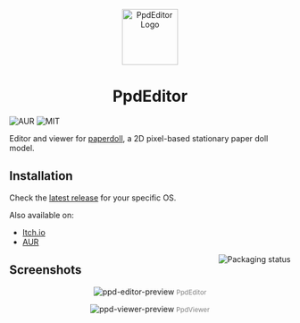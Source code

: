 <p align="center">
    <img width="100" alt="PpdEditor Logo" src="https://raw.githubusercontent.com/fralonra/ppd-editor/master/build/logo/ppd-editor.svg">
</p>

<h1 align="center">PpdEditor</h1>

![AUR](https://img.shields.io/aur/version/ppd-editor)
![MIT](https://img.shields.io/badge/license-MIT-blue.svg)

Editor and viewer for [paperdoll](https://github.com/fralonra/paperdoll), a 2D pixel-based stationary paper doll model.

## Installation

Check the [latest release](https://github.com/fralonra/ppd-editor/releases) for your specific OS.

Also available on:

- [Itch.io](https://zoron.itch.io/ppdeditor)
- [AUR](https://aur.archlinux.org/packages/ppd-editor)

<a href="https://repology.org/project/ppd-editor/versions">
  <img src="https://repology.org/badge/vertical-allrepos/ppd-editor.svg" alt="Packaging status" align="right">
</a>

## Screenshots

<p align="center">
  <img src="https://raw.githubusercontent.com/fralonra/ppd-editor/master/resources/docs/ppd-editor.png" alt="ppd-editor-preview">
  <small style="color: gray;">PpdEditor</small>
</p>

<p align="center">
  <img src="https://raw.githubusercontent.com/fralonra/ppd-editor/master/resources/docs/ppd-viewer.png" alt="ppd-viewer-preview">
  <small style="color: gray;">PpdViewer</small>
</p>

